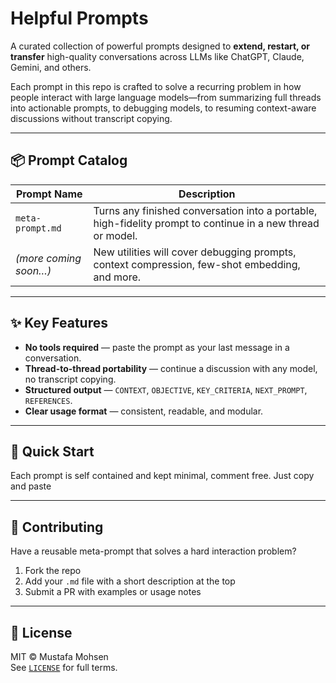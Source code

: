 # Helpful Prompts

A curated collection of powerful prompts designed to **extend, restart, or transfer** high-quality conversations across LLMs like ChatGPT, Claude, Gemini, and others.

Each prompt in this repo is crafted to solve a recurring problem in how people interact with large language models—from summarizing full threads into actionable prompts, to debugging models, to resuming context-aware discussions without transcript copying.

---

## 📦 Prompt Catalog

| Prompt Name            | Description                                                                 |
|------------------------|-----------------------------------------------------------------------------|
| `meta-prompt.md` | Turns any finished conversation into a portable, high-fidelity prompt to continue in a new thread or model. |
| *(more coming soon…)*       | New utilities will cover debugging prompts, context compression, few-shot embedding, and more.          |

---

## ✨ Key Features
- **No tools required** — paste the prompt as your last message in a conversation.
- **Thread-to-thread portability** — continue a discussion with any model, no transcript copying.
- **Structured output** — `CONTEXT`, `OBJECTIVE`, `KEY_CRITERIA`, `NEXT_PROMPT`, `REFERENCES`.
- **Clear usage format** — consistent, readable, and modular.

---

## 🚀 Quick Start

Each prompt is self contained and kept minimal, comment free. Just copy and paste

---

## 🤝 Contributing

Have a reusable meta-prompt that solves a hard interaction problem?
1. Fork the repo
2. Add your `.md` file with a short description at the top
3. Submit a PR with examples or usage notes

---

## 📝 License

MIT © Mustafa Mohsen  
See [`LICENSE`](LICENSE) for full terms.
